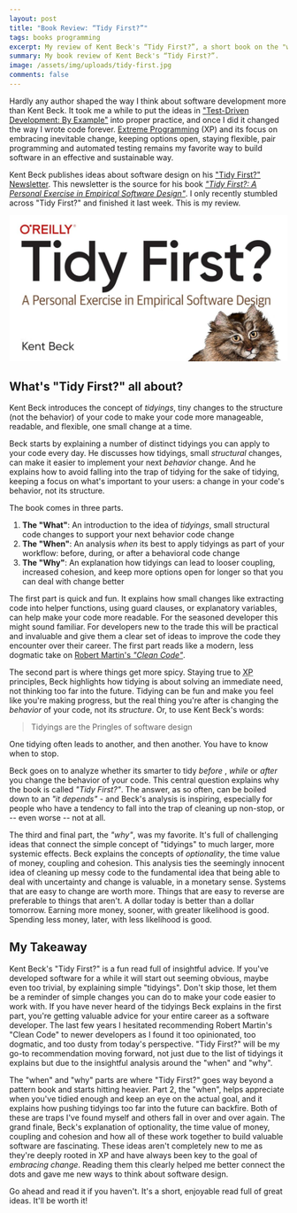 ```yaml
---
layout: post
title: "Book Review: “Tidy First?”"
tags: books programming
excerpt: My review of Kent Beck's “Tidy First?”, a short book on the "what", "when", and "why" of tidying code.
summary: My book review of Kent Beck's “Tidy First?”.
image: /assets/img/uploads/tidy-first.jpg
comments: false
---
```


Hardly any author shaped the way I think about software development more than Kent Beck. It took me a while to put the ideas in ["Test-Driven Development: By Example"](https://www.goodreads.com/book/show/387190.Test_Driven_Development) into proper practice, and once I did it changed the way I wrote code forever. [Extreme Programming](https://www.goodreads.com/book/show/67833.Extreme_Programming_Explained) (XP) and its focus on embracing inevitable change, keeping options open, staying flexible, pair programming and automated testing remains my favorite way to build software in an effective and sustainable way.

Kent Beck publishes ideas about software design on his ["Tidy First?" Newsletter](https://tidyfirst.substack.com). This newsletter is the source for his book *["Tidy First?: A Personal Exercise in Empirical Software Design"](https://www.goodreads.com/book/show/171691901-tidy-first)*. 
I only recently stumbled across "Tidy First?" and finished it last week. This is my review.

!["Tidy First?" book cover](/assets/img/uploads/tidy-first.jpg)

## What's "Tidy First?" all about?

Kent Beck introduces the concept of *tidyings*, tiny changes to the structure (not the behavior) of your code to make your code more manageable, readable, and flexible, one small change at a time.

Beck starts by explaining a number of distinct tidyings you can apply to your code every day. He discusses how tidyings, small *structural* changes, can make it easier to implement your next *behavior* change. And he explains how to avoid falling into the trap of tidying for the sake of tidying, keeping a focus on what's important to your users: a change in your code's behavior, not its structure.

The book comes in three parts.

1. **The "What"**: An introduction to the idea of *tidyings*, small structural code changes to support your next behavior code change
2. **The "When"**: An analysis *when* its best to apply tidyings as part of your workflow: before, during, or after a behavioral code change
3. **The "Why"**: An explanation how tidyings can lead to looser coupling, increased cohesion, and keep more options open for longer so that you can deal with change better

The first part is quick and fun. It explains how small changes like extracting code into helper functions, using guard clauses, or explanatory variables, can help make your code more readable. For the seasoned developer this might sound familiar. For developers new to the trade this will be practical and invaluable and give them a clear set of ideas to improve the code they encounter over their career. The first part reads like a modern, less dogmatic take on [Robert Martin's *"Clean Code"*](https://www.goodreads.com/book/show/3735293-clean-code).

The second part is where things get more spicy. Staying true to <abbr title="Extreme Programming">XP</abbr> principles, Beck highlights how tidying is about solving an immediate need, not thinking too far into the future. Tidying can be fun and make you feel like you're making progress, but the real thing you're after is changing the *behavior* of your code, not its *structure*. Or, to use Kent Beck's words:

> Tidyings are the Pringles of software design

One tidying often leads to another, and then another. You have to know when to stop.

Beck goes on to analyze whether its smarter to tidy *before* , *while* or *after* you change the behavior of your code. This central question explains why the book is called *"Tidy First?"*. The answer, as so often, can be boiled down to an *"it depends"* - and Beck's analysis is inspiring, especially for people who have a tendency to fall into the trap of cleaning up non-stop, or -- even worse -- not at all. 

The third and final part, the *"why"*, was my favorite. It's full of challenging ideas that connect the simple concept of "tidyings" to much larger, more systemic effects. Beck explains the concepts of *optionality*, the time value of money, coupling and cohesion. This analysis ties the seemingly innocent idea of cleaning up messy code to the fundamental idea that being able to deal with uncertainty and change is valuable, in a monetary sense. Systems that are easy to change are worth more. Things that are easy to reverse are preferable to things that aren't. A dollar today is better than a dollar tomorrow. Earning more money, sooner, with greater likelihood is good. Spending less money, later, with less likelihood is good.


## My Takeaway
Kent Beck's "Tidy First?" is a fun read full of insightful advice. If you've developed software for a while it will start out seeming obvious, maybe even too trivial, by explaining simple "tidyings". Don't skip those, let them be a reminder of simple changes you can do to make your code easier to work with. If you have never heard of the tidyings Beck explains in the first part, you're getting valuable advice for your entire career as a software developer. The last few years I hesitated recommending Robert Martin's "Clean Code" to newer developers as I found it too opinionated, too dogmatic, and too dusty from today's perspective. "Tidy First?" will be my go-to recommendation moving forward, not just due to the list of tidyings it explains but due to the insightful analysis around the "when" and "why".

The "when" and "why" parts are where "Tidy First?" goes way beyond a pattern book and starts hitting heavier. Part 2, the "when", helps appreciate when you've tidied enough and keep an eye on the actual goal, and it explains how pushing tidyings too far into the future can backfire. Both of these are traps I've found myself and others fall in over and over again. The grand finale, Beck's explanation of optionality, the time value of money, coupling and cohesion and how all of these work together to build valuable software are fascinating. These ideas aren't completely new to me as they're deeply rooted in XP and have always been key to the goal of *embracing change*. Reading them this clearly helped me better connect the dots and gave me new ways to think about software design.

Go ahead and read it if you haven't. It's a short, enjoyable read full of great ideas. It'll be worth it!

